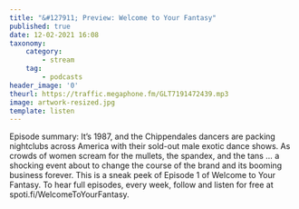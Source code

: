 ```yaml
---
title: "&#127911; Preview: Welcome to Your Fantasy"
published: true
date: 12-02-2021 16:08
taxonomy:
    category:
        - stream
    tag:
        - podcasts
header_image: '0'
theurl: https://traffic.megaphone.fm/GLT7191472439.mp3
image: artwork-resized.jpg
template: listen
--- 
```

Episode summary: It’s 1987, and the Chippendales dancers are packing nightclubs across America with their sold-out male exotic dance shows. As crowds of women scream for the mullets, the spandex, and the tans … a shocking event about to change the course of the brand and its booming business forever. This is a sneak peek of Episode 1 of Welcome to Your Fantasy. To hear full episodes, every week, follow and listen for free at spoti.fi/WelcomeToYourFantasy.

